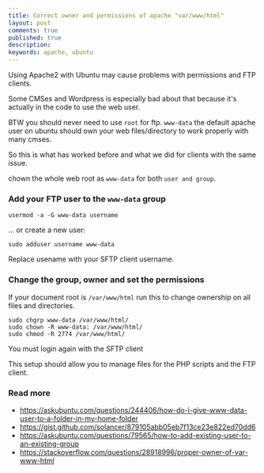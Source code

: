 ```yaml
---
title: Correct owner and permissions of apache "var/www/html"
layout: post
comments: true
published: true
description: 
keywords: apache, ubuntu
---
```


Using Apache2 with Ubuntu may cause problems with permissions and FTP clients. 

Some CMSes and Wordpress is especially bad about that because it's actually in the code to use the web user.

BTW you should never need to use `root` for ftp. `www-data` the default apache user on ubuntu should own your web files/directory to work properly with many cmses.

So this is what has worked before and what we did for clients with the same issue. 

chown the whole web root as `www-data` for both `user and group`.

### Add your FTP user to the `www-data` group

```
usermod -a -G www-data username
```

... or create a new user:

```
sudo adduser username www-data
```

Replace usename with your SFTP client username.

### Change the group, owner and set the permissions

If your document root is `/var/www/html` run this to change ownership on all files and directories.

```
sudo chgrp www-data /var/www/html/
sudo chown -R www-data: /var/www/html/
sudo chmod -R 2774 /var/www/html/
```

You must login again with the SFTP client

This setup should allow you to manage files for the PHP scripts and the FTP client.

### Read more

* <https://askubuntu.com/questions/244406/how-do-i-give-www-data-user-to-a-folder-in-my-home-folder>
* <https://gist.github.com/solancer/879105abb05eb7f13ce23e822ed70dd6>
* <https://askubuntu.com/questions/79565/how-to-add-existing-user-to-an-existing-group>
* <https://stackoverflow.com/questions/28918996/proper-owner-of-var-www-html>
